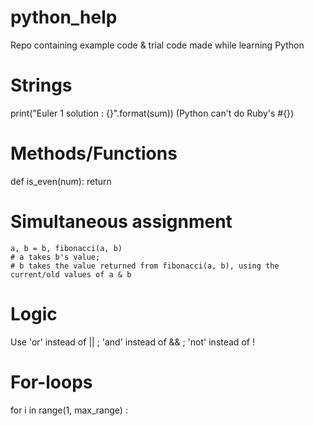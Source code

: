 # python_help

Repo containing example code &amp; trial code made while learning Python

# Strings

print("Euler 1 solution : {}".format(sum))
(Python can't do Ruby's #{})

# Methods/Functions

def is_even(num):
return <thing>

# Simultaneous assignment

```
a, b = b, fibonacci(a, b)
# a takes b's value;
# b takes the value returned from fibonacci(a, b), using the current/old values of a & b
```

# Logic

Use 'or' instead of || ; 'and' instead of && ; 'not' instead of !

# For-loops

for i in range(1, max_range) :
